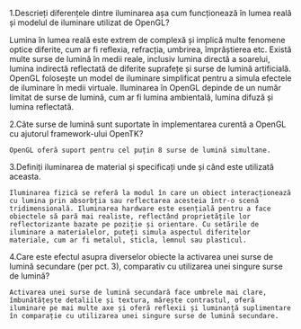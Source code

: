 1.Descrieți diferențele dintre iluminarea așa cum funcționează în lumea reală și modelul de iluminare utilizat de OpenGL?
    
  Lumina în lumea reală este extrem de complexă și implică multe fenomene optice diferite, cum ar fi reflexia, refracția, umbrirea, împrăștierea etc. Există multe surse de lumină în medii reale, inclusiv lumina directă a soarelui, lumina indirectă reflectată de diferite suprafețe și surse de lumină artificială. OpenGL folosește un model de iluminare simplificat pentru a simula efectele de iluminare în medii virtuale. Iluminarea în OpenGL depinde de un număr limitat de surse de lumină, cum ar fi lumina ambientală, lumina difuză și lumina reflectată.

2.Câte surse de lumină sunt suportate în implementarea curentă a OpenGL cu ajutorul framework-ului OpenTK?
  
    OpenGL oferă suport pentru cel puțin 8 surse de lumină simultane.
    
3.Definiți iluminarea de material și specificați unde și când este utilizată aceasta.
    
    
    Iluminarea fizică se referă la modul în care un obiect interacționează cu lumina prin absorbția sau reflectarea acesteia într-o scenă tridimensională. Iluminarea hardware este esențială pentru a face obiectele să pară mai realiste, reflectând proprietățile lor reflectorizante bazate pe poziție și orientare. Cu setările de iluminare a materialelor, puteți simula aspectul diferitelor materiale, cum ar fi metalul, sticla, lemnul sau plasticul.
    
4.Care este efectul asupra diverselor obiecte la activarea unei surse de lumină secundare (per pct. 3), comparativ cu utilizarea unei singure surse de lumină?

    Activarea unei surse de lumină secundară face umbrele mai clare, îmbunătățește detaliile și textura, mărește contrastul, oferă iluminare pe mai multe axe și oferă reflexii și luminanță suplimentare în comparație cu utilizarea unei singure surse de lumină secundare.